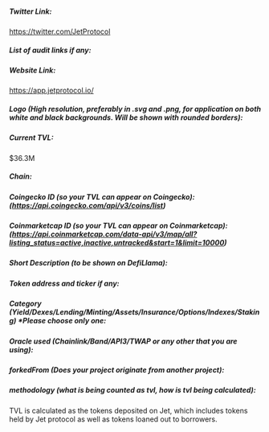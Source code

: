 ##### Twitter Link:
https://twitter.com/JetProtocol


##### List of audit links if any:


##### Website Link:
https://app.jetprotocol.io/


##### Logo (High resolution, preferably in .svg and .png, for application on both white and black backgrounds. Will be shown with rounded borders):


##### Current TVL:
$36.3M


##### Chain:


##### Coingecko ID (so your TVL can appear on Coingecko): (https://api.coingecko.com/api/v3/coins/list)


##### Coinmarketcap ID (so your TVL can appear on Coinmarketcap): (https://api.coinmarketcap.com/data-api/v3/map/all?listing_status=active,inactive,untracked&start=1&limit=10000)


##### Short Description (to be shown on DefiLlama):


##### Token address and ticker if any:


##### Category (Yield/Dexes/Lending/Minting/Assets/Insurance/Options/Indexes/Staking) *Please choose only one:


##### Oracle used (Chainlink/Band/API3/TWAP or any other that you are using):


##### forkedFrom (Does your project originate from another project):


##### methodology (what is being counted as tvl, how is tvl being calculated):
TVL is calculated as the tokens deposited on Jet, which includes tokens held by Jet protocol as well as tokens loaned out to borrowers.


